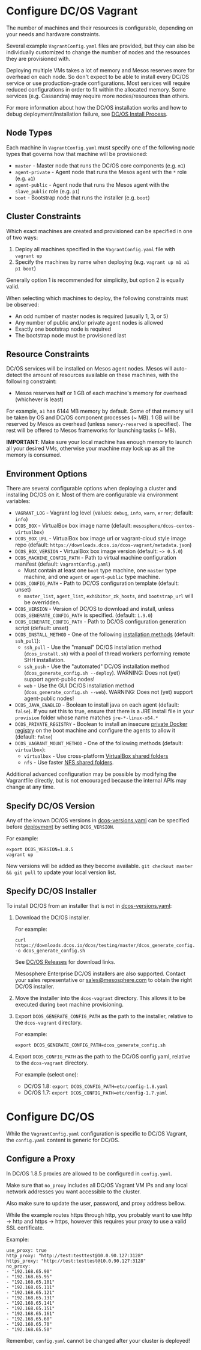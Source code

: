 # Configure DC/OS Vagrant

The number of machines and their resources is configurable, depending on your needs and hardware constraints.

Several example `VagrantConfig.yaml` files are provided, but they can also be individually customized to change the number of nodes and the resources they are provisioned with.

Deploying multiple VMs takes a lot of memory and Mesos reserves more for overhead on each node. So don't expect to be able to install every DC/OS service or use production-grade configurations. Most services will require reduced configurations in order to fit within the allocated memory. Some services (e.g. Cassandra) may require more nodes/resources than others.

For more information about how the DC/OS installation works and how to debug deployment/installation failure, see [DC/OS Install Process](/docs/dcos-install-process.md).

## Node Types

Each machine in `VagrantConfig.yaml` must specify one of the following node types that governs how that machine will be provisioned:

- `master` - Master node that runs the DC/OS core components (e.g. `m1`)
- `agent-private` - Agent node that runs the Mesos agent with the `*` role (e.g. `a1`)
- `agent-public` - Agent node that runs the Mesos agent with the `slave_public` role (e.g. `p1`)
- `boot` - Bootstrap node that runs the installer (e.g. `boot`)

## Cluster Constraints

Which exact machines are created and provisioned can be specified in one of two ways:

1. Deploy all machines specified in the `VagrantConfig.yaml` file with `vagrant up`
1. Specify the machines by name when deploying (e.g. `vagrant up m1 a1 p1 boot`)

Generally option 1 is recommended for simplicity, but option 2 is equally valid.

When selecting which machines to deploy, the following constraints must be observed:

- An odd number of master nodes is required (usually 1, 3, or 5)
- Any number of public and/or private agent nodes is allowed
- Exactly one bootstrap node is required
- The bootstrap node must be provisioned last

## Resource Constraints

DC/OS services will be installed on Mesos agent nodes. Mesos will auto-detect the amount of resources available on these machines, with the following constraint:

- Mesos reserves half or 1 GB of each machine's memory for overhead (whichever is least)

For example, `a1` has 6144 MB memory by default. Some of that memory will be taken by OS and DC/OS component processes (~ MB). 1 GB will be reserved by Mesos as overhead (unless `memory-reserved` is specified). The rest will be offered to Mesos frameworks for launching tasks (~ MB).

**IMPORTANT**: Make sure your local machine has enough memory to launch all your desired VMs, otherwise your machine may lock up as all the memory is consumed.


## Environment Options

There are several configurable options when deploying a cluster and installing DC/OS on it. Most of them are configurable via environment variables:

- `VAGRANT_LOG` - Vagrant log level (values: `debug`, `info`, `warn`, `error`; default: `info`)
- `DCOS_BOX` - VirtualBox box image name (default: `mesosphere/dcos-centos-virtualbox`)
- `DCOS_BOX_URL` - VirtualBox box image url or vagrant-cloud style image repo (default: `https://downloads.dcos.io/dcos-vagrant/metadata.json`)
- `DCOS_BOX_VERSION` - VirtualBox box image version (default: `~> 0.5.0`)
- `DCOS_MACHINE_CONFIG_PATH` - Path to virtual machine configuration manifest (default: `VagrantConfig.yaml`)
    - Must contain at least one `boot` type machine, one `master` type machine, and one `agent` or `agent-public` type machine.
- `DCOS_CONFIG_PATH` - Path to DC/OS configuration template (default: unset)
    - `master_list`, `agent_list`, `exhibitor_zk_hosts`, and `bootstrap_url` will be overridden.
- `DCOS_VERSION` - Version of DC/OS to download and install, unless `DCOS_GENERATE_CONFIG_PATH` is specified. (default: `1.9.0`)
- `DCOS_GENERATE_CONFIG_PATH` - Path to DC/OS configuration generation script (default: unset)
- `DCOS_INSTALL_METHOD` - One of the following [installation methods](/docs/alternate-install-methods.md) (default: `ssh_pull`):
    - `ssh_pull` - Use the "manual" DC/OS installation method (`dcos_install.sh`) with a pool of thread workers performing remote SHH installation.
    - `ssh_push` - Use the "automated" DC/OS installation method (`dcos_generate_config.sh --deploy`). WARNING: Does not (yet) support agent-public nodes!
    - `web` - Use the GUI DC/OS installation method (`dcos_generate_config.sh --web`). WARNING: Does not (yet) support agent-public nodes!
- `DCOS_JAVA_ENABLED` - Boolean to install java on each agent (default: `false`).  If you set this to true, ensure that there is a JRE install file in your `provision` folder whose name matches `jre-*-linux-x64.*`
- `DCOS_PRIVATE_REGISTRY` - Boolean to install an insecure [private Docker registry](/examples/private-registry.md) on the boot machine and configure the agents to allow it (default: `false`)
- `DCOS_VAGRANT_MOUNT_METHOD` - One of the following methods (default: `virtualbox`):
    - `virtualbox` - Use cross-platform [VirtualBox shared folders](https://www.vagrantup.com/docs/synced-folders/virtualbox.html)
    - `nfs` - Use faster [NFS shared folders](https://www.vagrantup.com/docs/synced-folders/nfs.html).

Additional advanced configuration may be possible by modifying the Vagrantfile directly, but is not encouraged because the internal APIs may change at any time.

## Specify DC/OS Version

Any of the known DC/OS versions in [dcos-versions.yaml](/dcos-versions.yaml) can be specified before [deployment](/docs/deploy.md#deploy) by setting `DCOS_VERSION`.

For example:

```
export DCOS_VERSION=1.8.5
vagrant up
```

New versions will be added as they become available. `git checkout master && git pull` to update your local version list.

## Specify DC/OS Installer

To install DC/OS from an installer that is not in [dcos-versions.yaml](/dcos-versions.yaml):

1. Download the DC/OS installer.

    For example:

    ```
    curl https://downloads.dcos.io/dcos/testing/master/dcos_generate_config.sh -o dcos_generate_config.sh
    ```

    See [DC/OS Releases](https://dcos.io/releases/) for download links.

    Mesosphere Enterprise DC/OS installers are also supported. Contact your sales representative or <sales@mesosphere.com> to obtain the right DC/OS installer.

1. Move the installer into the `dcos-vagrant` directory. This allows it to be executed during `boot` machine provisioning.

1. Export `DCOS_GENERATE_CONFIG_PATH` as the path to the installer, relative to the `dcos-vagrant` directory.

    For example:

    ```
    export DCOS_GENERATE_CONFIG_PATH=dcos_generate_config.sh
    ```

1. Export `DCOS_CONFIG_PATH` as the path to the DC/OS config yaml, relative to the `dcos-vagrant` directory.

    For example (select one):

    - DC/OS 1.8: `export DCOS_CONFIG_PATH=etc/config-1.8.yaml`
    - DC/OS 1.7: `export DCOS_CONFIG_PATH=etc/config-1.7.yaml`


# Configure DC/OS

While the `VagrantConfig.yaml` configuration is specific to DC/OS Vagrant, the `config.yaml` content is generic for DC/OS.

## Configure a Proxy

In DC/OS 1.8.5 proxies are allowed to be configured in `config.yaml`.

Make sure that `no_proxy` includes all DC/OS Vagrant VM IPs and any local network addresses you want accessible to the cluster.

Also make sure to update the user, password, and proxy address bellow.

While the example routes https through http, you probably want to use http -> http and https -> https, however this requires your proxy to use a valid SSL certificate.

Example:

```
use_proxy: true
http_proxy: "http://test:testtest@10.0.90.127:3128"
https_proxy: "http://test:testtest@10.0.90.127:3128"
no_proxy:
- "192.168.65.90"
- "192.168.65.95"
- "192.168.65.101"
- "192.168.65.111"
- "192.168.65.121"
- "192.168.65.131"
- "192.168.65.141"
- "192.168.65.151"
- "192.168.65.161"
- "192.168.65.60"
- "192.168.65.70"
- "192.168.65.50"
```

Remember, `config.yaml` cannot be changed after your cluster is deployed!
